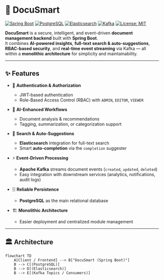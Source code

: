 # 📄 DocuSmart

[![Spring Boot](https://img.shields.io/badge/SpringBoot-3.0+-brightgreen?logo=springboot)](https://spring.io/projects/spring-boot)
[![PostgreSQL](https://img.shields.io/badge/PostgreSQL-DB-blue?logo=postgresql)](https://www.postgresql.org/)
[![Elasticsearch](https://img.shields.io/badge/Elasticsearch-Search-yellow?logo=elasticsearch)](https://www.elastic.co/elasticsearch/)
[![Kafka](https://img.shields.io/badge/Kafka-Event--Driven-black?logo=apachekafka)](https://kafka.apache.org/)
[![License: MIT](https://img.shields.io/badge/License-MIT-green.svg)](./LICENSE)

**DocuSmart** is a secure, intelligent, and event-driven **document management backend** built with **Spring Boot**.  
It combines **AI-powered insights**, **full-text search & auto-suggestions**, **RBAC-based security**, and **real-time event streaming** via Kafka — all within a **monolithic architecture** for simplicity and maintainability.

---

## ✨ Features

- 🔐 **Authentication & Authorization**
  - JWT-based authentication
  - Role-Based Access Control (RBAC) with `ADMIN`, `EDITOR`, `VIEWER`

- 🤖 **AI-Enhanced Workflows**
  - Document analysis & recommendations
  - Tagging, summarization, or categorization support

- 🔎 **Search & Auto-Suggestions**
  - **Elasticsearch** integration for full-text search
  - Smart **auto-completion** via the `completion` suggester

- ⚡ **Event-Driven Processing**
  - **Apache Kafka** streams document events (`created`, `updated`, `deleted`)
  - Easy integration with downstream services (analytics, notifications, audit logs)

- 🗄 **Reliable Persistence**
  - **PostgreSQL** as the main relational database

- 🏗 **Monolithic Architecture**
  - Easier deployment and centralized module management

---

## 🏛️ Architecture

```mermaid
flowchart TD
    A[Client / Frontend] --> B["DocuSmart (Spring Boot)"]
    B --> C[(PostgreSQL)]
    B --> D[(Elasticsearch)]
    B --> E[(Kafka Topics / Consumers)]

